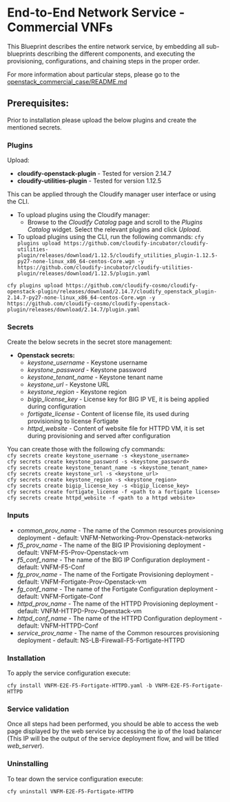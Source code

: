 # End-to-End Network Service - Commercial VNFs

This Blueprint describes the entire network service, by embedding all sub-blueprints describing the different components, and executing the provisioning, configurations, and chaining steps in the proper order.

For more information about particular steps, please go to the [openstack_commercial_case/README.md](https://github.com/cloudify-examples/example-use-cases/blob/master/openstack_commercial_case/README.md)

## Prerequisites:

Prior to installation please upload the below plugins and create the mentioned secrets.

### Plugins

Upload:
* **cloudify-openstack-plugin** - Tested for version 2.14.7
* **cloudify-utilities-plugin** - Tested for version 1.12.5

This can be applied through the Cloudify manager user interface or using the CLI.
* To upload plugins using the Cloudify manager:
    * Browse to the *Cloudify Catalog* page and scroll to the *Plugins Catalog* widget. Select the relevant plugins and click *Upload*.
* To upload plugins using the CLI, run the following commands:
``cfy plugins upload https://github.com/cloudify-incubator/cloudify-utilities-plugin/releases/download/1.12.5/cloudify_utilities_plugin-1.12.5-py27-none-linux_x86_64-centos-Core.wgn -y https://github.com/cloudify-incubator/cloudify-utilities-plugin/releases/download/1.12.5/plugin.yaml``

``cfy plugins upload https://github.com/cloudify-cosmo/cloudify-openstack-plugin/releases/download/2.14.7/cloudify_openstack_plugin-2.14.7-py27-none-linux_x86_64-centos-Core.wgn -y https://github.com/cloudify-cosmo/cloudify-openstack-plugin/releases/download/2.14.7/plugin.yaml``

### Secrets

Create the below secrets in the secret store management:
* **Openstack secrets:**
    * *keystone_username* - Keystone username
    * *keystone_password* - Keystone password
    * *keystone_tenant_name* - Keystone tenant name
    * *keystone_url* - Keystone URL
    * *keystone_region* - Keystone region
    * *bigip_license_key* - License key for BIG IP VE, it is being applied during configuration
    * *fortigate_license* - Content of license file, its used during provisioning to license Fortigate
    * *httpd_website* - Content of website file for HTTPD VM, it is set during provisioning and served after configuration

You can create those with the following cfy commands:\
``cfy secrets create keystone_username -s <keystone_username>``\
``cfy secrets create keystone_password -s <keystone_password>``\
``cfy secrets create keystone_tenant_name -s <keystone_tenant_name>``\
``cfy secrets create keystone_url -s <keystone_url>``\
``cfy secrets create keystone_region -s <keystone_region>``\
``cfy secrets create bigip_license_key -s <bigip_license_key>``\
``cfy secrets create fortigate_license -f <path to a fortigate license>``\
``cfy secrets create httpd_website -f <path to a httpd website>``

### Inputs

* *common_prov_name* - The name of the Common resources provisioning deployment - default: VNFM-Networking-Prov-Openstack-networks
* *f5_prov_name* - The name of the BIG IP Provisioning deployment - default: VNFM-F5-Prov-Openstack-vm
* *f5_conf_name* - The name of the BIG IP Configuration deployment - default: VNFM-F5-Conf
* *fg_prov_name* - The name of the Fortigate Provisioning deployment - default: VNFM-Fortigate-Prov-Openstack-vm
* *fg_conf_name* - The name of the Fortigate Configuration deployment - default: VNFM-Fortigate-Conf
* *httpd_prov_name* - The name of the HTTPD Provisioning deployment - default: VNFM-HTTPD-Prov-Openstack-vm
* *httpd_conf_name* - The name of the HTTPD Configuration deployment - default: VNFM-HTTPD-Conf
* *service_prov_name* - The name of the Common resources provisioning deployment - default: NS-LB-Firewall-F5-Fortigate-HTTPD


### Installation

To apply the service configuration execute:

``cfy install VNFM-E2E-F5-Fortigate-HTTPD.yaml -b VNFM-E2E-F5-Fortigate-HTTPD``

### Service validation

Once all steps had been performed, you should be able to access the web page displayed by the web service by accessing the ip of the load balancer (This IP will be the output of the service deployment flow, and will be titled *web_server*).

### Uninstalling

To tear down the service configuration execute:

``cfy uninstall VNFM-E2E-F5-Fortigate-HTTPD``

